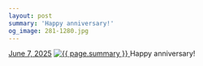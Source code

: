 ```yaml
---
layout: post
summary: 'Happy anniversary!'
og_image: 281-1280.jpg
---
```


<p>
  <time>
    <a href="/281">June 7, 2025</a>
  </time>
  <a href="/281">
    <img src="{{ site.assets_url }}/281-640.jpg" srcset="{{ site.assets_url }}/281-320.jpg 320w, {{ site.assets_url }}/281-640.jpg 640w, {{ site.assets_url }}/281-960.jpg 960w, {{ site.assets_url }}/281-1280.jpg 1280w" sizes="(min-width: 700px) 50vw, calc(100vw - 2rem)" alt="{{ page.summary }}" />
  </a>
  <span>Happy anniversary!</span>
</p>
